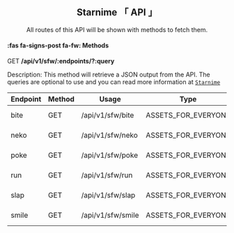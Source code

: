 <center>
    <h2> Starnime 「 <i class="fa-solid fa-puzzle-piece"></i> API 」 </h2>
    <p>All routes of this API will be shown with methods to fetch them.</p>
</center>

#### :fas fa-signs-post fa-fw: Methods

<div class="card">
    <div class="card-header">
        <span class="badge">GET</span>
        <span class="text" style="font-weight: bold;">/api/v1/sfw/:endpoints/?:query</span>
    </div>
    <div class="card-body">
        <div id="text">
            <p>Description: This method will retrieve a JSON output from the API. The queries are optional to use and you can read more information at <a href="/Starnime/#/starnime?id=starnime-class"><code>Starnime</code></a></p>
            <table class="routeTable">
                <thead>
                    <tr>
                        <th>Endpoint</th>
                        <th>Method</th>
                        <th>Usage</th>
                        <th>Type</th>
                        <th>Query</th>
                    </tr>
                </thead>
                <tbody>
                    <tr>
                        <td>bite</td>
                        <td>
                            <span class="badge">GET</span>
                        </td>
                        <td>/api/v1/sfw/bite</td>
                        <td>ASSETS_FOR_EVERYONE</td>
                        <td>type, total</td>
                    </tr>
                    <tr>
                        <td>neko</td>
                        <td>
                            <span class="badge">GET</span>
                        </td>
                        <td>/api/v1/sfw/neko</td>
                        <td>ASSETS_FOR_EVERYONE</td>
                        <td>type, total</td>
                    </tr>
                    <tr>
                        <td>poke</td>
                        <td>
                            <span class="badge">GET</span>
                        </td>
                        <td>/api/v1/sfw/poke</td>
                        <td>ASSETS_FOR_EVERYONE</td>
                        <td>type, total</td>
                    </tr>
                    <tr>
                        <td>run</td>
                        <td>
                            <span class="badge">GET</span>
                        </td>
                        <td>/api/v1/sfw/run</td>
                        <td>ASSETS_FOR_EVERYONE</td>
                        <td>type, total</td>
                    </tr>
                    <tr>
                        <td>slap</td>
                        <td>
                            <span class="badge">GET</span>
                        </td>
                        <td>/api/v1/sfw/slap</td>
                        <td>ASSETS_FOR_EVERYONE</td>
                        <td>type, total</td>
                    </tr>
                    <tr>
                        <td>smile</td>
                        <td>
                            <span class="badge">GET</span>
                        </td>
                        <td>/api/v1/sfw/smile</td>
                        <td>ASSETS_FOR_EVERYONE</td>
                        <td>type, total</td>
                    </tr>
                </tbody>
            </table>
        </div>
    </div>
</div>
